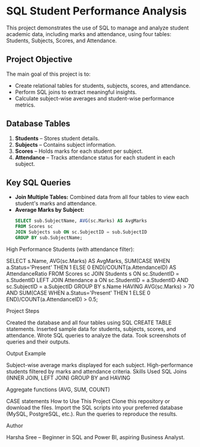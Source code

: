 # SQL Student Performance Analysis

This project demonstrates the use of SQL to manage and analyze student academic data, including marks and attendance, using four tables: Students, Subjects, Scores, and Attendance.

## Project Objective
The main goal of this project is to:
- Create relational tables for students, subjects, scores, and attendance.
- Perform SQL joins to extract meaningful insights.
- Calculate subject-wise averages and student-wise performance metrics.

## Database Tables
1. **Students** – Stores student details.
2. **Subjects** – Contains subject information.
3. **Scores** – Holds marks for each student per subject.
4. **Attendance** – Tracks attendance status for each student in each subject.

## Key SQL Queries
- **Join Multiple Tables:** Combined data from all four tables to view each student's marks and attendance.
- **Average Marks by Subject:**
  ```sql
  SELECT sub.SubjectName, AVG(sc.Marks) AS AvgMarks
  FROM Scores sc
  JOIN Subjects sub ON sc.SubjectID = sub.SubjectID
  GROUP BY sub.SubjectName;

High Performance Students (with attendance filter):

SELECT s.Name, AVG(sc.Marks) AS AvgMarks,
       SUM(CASE WHEN a.Status='Present' THEN 1 ELSE 0 END)/COUNT(a.AttendanceID) AS AttendanceRatio
FROM Scores sc
JOIN Students s ON sc.StudentID = s.StudentID
LEFT JOIN Attendance a ON sc.StudentID = a.StudentID AND sc.SubjectID = a.SubjectID
GROUP BY s.Name
HAVING AVG(sc.Marks) > 70 AND 
       SUM(CASE WHEN a.Status='Present' THEN 1 ELSE 0 END)/COUNT(a.AttendanceID) > 0.5;

Project Steps

Created the database and all four tables using SQL CREATE TABLE statements.
Inserted sample data for students, subjects, scores, and attendance.
Wrote SQL queries to analyze the data.
Took screenshots of queries and their outputs.

Output Example

Subject-wise average marks displayed for each subject.
High-performance students filtered by marks and attendance criteria.
Skills Used
SQL Joins (INNER JOIN, LEFT JOIN)
GROUP BY and HAVING

Aggregate functions (AVG, SUM, COUNT)

CASE statements
How to Use This Project
Clone this repository or download the files.
Import the SQL scripts into your preferred database (MySQL, PostgreSQL, etc.).
Run the queries to reproduce the results.

Author

Harsha Sree – Beginner in SQL and Power BI, aspiring Business Analyst.

